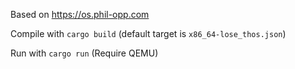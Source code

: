 Based on https://os.phil-opp.com

Compile with `cargo build` (default target is `x86_64-lose_thos.json`)

Run with `cargo run`  (Require QEMU)
